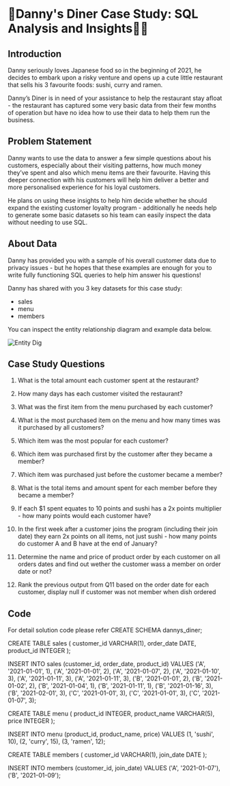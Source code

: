 # 🍣Danny's Diner Case Study: SQL Analysis and Insights🍛🍜
## Introduction
Danny seriously loves Japanese food so in the beginning of 2021, he decides to embark upon a risky venture and opens up a cute little restaurant that sells his 3 favourite foods: sushi, curry and ramen.

Danny’s Diner is in need of your assistance to help the restaurant stay afloat - the restaurant has captured some very basic data from their few months of operation but have no idea how to use their data to help them run the business.

## Problem Statement
Danny wants to use the data to answer a few simple questions about his customers, especially about their visiting patterns, how much money they’ve spent and also which menu items are their favourite. Having this deeper connection with his customers will help him deliver a better and more personalised experience for his loyal customers.

He plans on using these insights to help him decide whether he should expand the existing customer loyalty program - additionally he needs help to generate some basic datasets so his team can easily inspect the data without needing to use SQL.

## About Data
Danny has provided you with a sample of his overall customer data due to privacy issues - but he hopes that these examples are enough for you to write fully functioning SQL queries to help him answer his questions!

Danny has shared with you 3 key datasets for this case study:
- sales
- menu
- members

You can inspect the entity relationship diagram and example data below.

![Entity Dig](https://github.com/Krunal-4498/Case-Study-Danny-s-Dinner__using_MySQL/assets/134350505/050b8009-7ee4-41f7-8ca9-111342bcfb09)


## Case Study Questions
1. What is the total amount each customer spent at the restaurant?
2. How many days has each customer visited the restaurant?
3. What was the first item from the menu purchased by each customer?
4. What is the most purchased item on the menu and how many times was it purchased by all customers?
5. Which item was the most popular for each customer?
6. Which item was purchased first by the customer after they became a member?
7. Which item was purchased just before the customer became a member?
8. What is the total items and amount spent for each member before they became a member?
9. If each $1 spent equates to 10 points and sushi has a 2x points multiplier - how many points would each customer have?
10. In the first week after a customer joins the program (including their join date) they earn 2x points on all items, not just sushi - how many points do customer A and B have at the end of January?

11. Determine the name and price of product order by each customer on all orders dates and find out wether the customer wass a member on order date or not?
12. Rank the previous output from Q11 based on the order date for each customer, display null if customer was not member when dish ordered

## Code
For detail solution code please refer 
CREATE SCHEMA dannys_diner;

CREATE TABLE sales (
  customer_id VARCHAR(1),
  order_date DATE,
  product_id INTEGER
);

INSERT INTO sales (customer_id, order_date, product_id) VALUES
  ('A', '2021-01-01', 1),
  ('A', '2021-01-01', 2),
  ('A', '2021-01-07', 2),
  ('A', '2021-01-10', 3),
  ('A', '2021-01-11', 3),
  ('A', '2021-01-11', 3),
  ('B', '2021-01-01', 2),
  ('B', '2021-01-02', 2),
  ('B', '2021-01-04', 1),
  ('B', '2021-01-11', 1),
  ('B', '2021-01-16', 3),
  ('B', '2021-02-01', 3),
  ('C', '2021-01-01', 3),
  ('C', '2021-01-01', 3),
  ('C', '2021-01-07', 3);

CREATE TABLE menu (
  product_id INTEGER,
  product_name VARCHAR(5),
  price INTEGER
);

INSERT INTO menu (product_id, product_name, price) VALUES
  (1, 'sushi', 10),
  (2, 'curry', 15),
  (3, 'ramen', 12);

CREATE TABLE members (
  customer_id VARCHAR(1),
  join_date DATE
);

INSERT INTO members (customer_id, join_date) VALUES
  ('A', '2021-01-07'),
  ('B', '2021-01-09');
  
